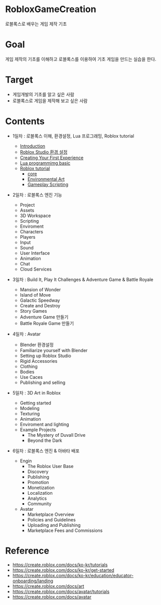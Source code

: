 # RobloxGameCreation
로블록스로 배우는 게임 제작 기초

# Goal
게임 제작의 기초를 이해하고 로블록스를 이용하여 기초 게임을 만드는 실습을 한다.

# Target
 - 게임개발의 기초를 알고 싶은 사람
 - 로블록스로 게임을 제작해 보고 싶은 사람

# Contents

 - 1일차 : 로블록스 이해, 환경설정, Lua 프로그래밍, Roblox tutorial
    - [Introduction](./day1/content/01_Introduction.md)
    - [Roblox Studio 환경 설정](./day1/content/02_Roblox_Studio_환경_설정.md)
    - [Creating Your First Experience](./day1/content/03_Creating_Your_First_Experience.md)
    - [Lua programmimg basic](./day1/content/04_Lua_programmimg_basic.md)
    - [Roblox tutorial](./day1/content/05_Roblox_tutorial.md)
      - [core](./day1/content/05_Roblox_tutorial.md#core)
      - [Environmental Art](./day1/content/05_Roblox_tutorial.md#environmental-art)
      - [Gameplay Scripting](./day1/content/05_Roblox_tutorial.md#gameplay-scripting)

 - 2일차 : 로블록스 엔진 기능
    - Project
    - Assets
    - 3D Workspace
    - Scripting
    - Enviroment
    - Characters
    - Players
    - Input
    - Sound
    - User Interface
    - Animation
    - Chat
    - Cloud Services

 - 3일차 : Build It, Play It Challenges & Adventure Game & Battle Royale
   - Mansion of Wonder
   - Island of Move
   - Galactic Speedway
   - Create and Destroy
   - Story Games
   - Adventure Game 만들기
   - Battle Royale Game 만들기

 - 4일차 : Avatar
   - Blender 환경설정
   - Familiarize yourself with Blender
   - Setting up Roblox Studio
   - Rigid Accessories
   - Clothing
   - Bodies
   - Use Caces
   - Publishing and selling

 - 5일차 : 3D Art in Roblox
   - Getting started
   - Modeling
   - Texturing
   - Animation
   - Enviroment and lighting
   - Example Projects
      - The Mystery of Duvall Drive
      - Beyond the Dark

 - 6일차 : 로블록스 엔진 & 아바타 배포
    - Engin
      - The Roblox User Base
      - Discovery
      - Publishing
      - Promotion
      - Monetization
      - Localization
      - Analytics
      - Community
    - Avatar
      - Marketplace Overview
      - Policies and Guidelines
      - Uploading and Publishing
      - Marketplace Fees and Commissions

# Reference
 - https://create.roblox.com/docs/ko-kr/tutorials
 - https://create.roblox.com/docs/ko-kr/get-started
 - https://create.roblox.com/docs/ko-kr/education/educator-onboarding/landing
 - https://create.roblox.com/docs/art
 - https://create.roblox.com/docs/avatar/tutorials
 - https://create.roblox.com/docs/avatar